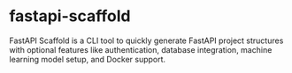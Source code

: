 # fastapi-scaffold
FastAPI Scaffold is a CLI tool to quickly generate FastAPI project structures with optional features like authentication, database integration, machine learning model setup, and Docker support.
